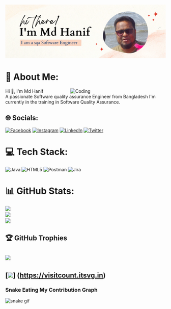 ![logo ](https://github.com/mdhanifbd/mdhanifbd/blob/master/Github%20Banner.png)
# 💫 About Me:
<img align="right" alt="Coding" width="300" src="https://i.pinimg.com/originals/e4/26/70/e426702edf874b181aced1e2fa5c6cde.gif">
Hi 👋, I'm Md Hanif<br>
A passionate Software quality assurance Engineer from Bangladesh<be>
I'm currently in the training in Software Quality Assurance.

## 🌐 Socials:
[![Facebook](https://img.shields.io/badge/Facebook-%231877F2.svg?logo=Facebook&logoColor=white)](https://facebook.com/akashahmed.cse) 
[![Instagram](https://img.shields.io/badge/Instagram-%23E4405F.svg?logo=Instagram&logoColor=white)](https://instagram.com/_silent.learner_) 
[![LinkedIn](https://img.shields.io/badge/LinkedIn-%230077B5.svg?logo=linkedin&logoColor=white)](https://linkedin.com/in/akashahmed-cse) 
[![Twitter](https://img.shields.io/badge/Twitter-%231DA1F2.svg?logo=Twitter&logoColor=white)](https://twitter.com/akashah77994528)
# 💻 Tech Stack:
![Java](https://img.shields.io/badge/java-%23ED8B00.svg?style=for-the-badge&logo=java&logoColor=white)
![HTML5](https://img.shields.io/badge/html5-%23E34F26.svg?style=for-the-badge&logo=html5&logoColor=white)
![Postman](https://img.shields.io/badge/Postman-FF6C37?style=for-the-badge&logo=postman&logoColor=white)
![Jira](https://img.shields.io/badge/jira-%230A0FFF.svg?style=for-the-badge&logo=jira&logoColor=white)

# 📊 GitHub Stats:

![](https://github-readme-stats.vercel.app/api?username=mdhanifbd-&theme=gruvbox&hide_border=false&include_all_commits=true&count_private=true)<br/>
![](https://github-readme-streak-stats.herokuapp.com/?user=mdhanifbd&theme=gruvbox&hide_border=false)<br/>
![](https://github-readme-stats.vercel.app/api/top-langs/?username=mdhanifbd&theme=gruvbox&hide_border=false&include_all_commits=true&count_private=true&layout=compact)

## 🏆 GitHub Trophies
![](https://github-profile-trophy.vercel.app/?username=mdhanifbd&theme=radical&no-frame=false&no-bg=true&margin-w=4)
---
[![](https://visitcount.itsvg.in/api?id=mdhanifbd&icon=0&color=0)]
(https://visitcount.itsvg.in)
---
### Snake Eating My Contribution Graph
![snake gif](https://github.com/mdhanifbd/mdhanifbd/blob/output/github-contribution-grid-snake.svg)

